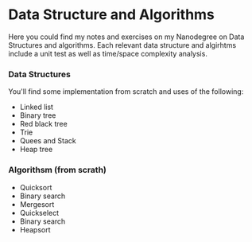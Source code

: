 # Data Structure and Algorithms 

Here you could find my notes and exercises on my Nanodegree on Data Structures and algorithms. 
Each relevant data structure and algirhtms include a unit test as well as time/space complexity analysis.

### Data Structures 

You'll find some implementation from scratch and uses of the following:

- Linked list
- Binary tree
- Red black tree
- Trie
- Quees and Stack
- Heap tree

### Algorithsm (from scrath)

- Quicksort
- Binary search
- Mergesort
- Quickselect
- Binary search
- Heapsort
